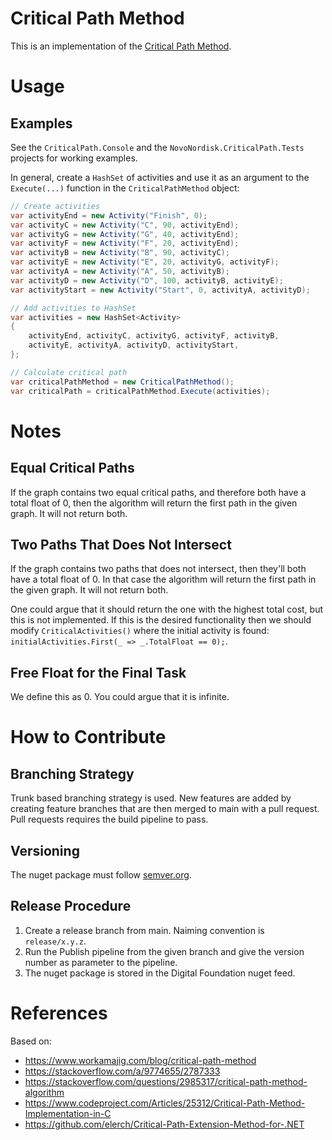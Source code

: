 # Critical Path Method
This is an implementation of the [Critical Path Method](https://hbr.org/1963/09/the-abcs-of-the-critical-path-method). 

# Usage
## Examples
See the `CriticalPath.Console` and the `NovoNordisk.CriticalPath.Tests` projects for working examples.

In general, create a `HashSet` of activities and use it as an argument to the `Execute(...)` function in the `CriticalPathMethod` object:

```C#
// Create activities
var activityEnd = new Activity("Finish", 0);
var activityC = new Activity("C", 90, activityEnd);
var activityG = new Activity("G", 40, activityEnd);
var activityF = new Activity("F", 20, activityEnd);
var activityB = new Activity("B", 90, activityC);
var activityE = new Activity("E", 20, activityG, activityF);
var activityA = new Activity("A", 50, activityB);
var activityD = new Activity("D", 100, activityB, activityE);
var activityStart = new Activity("Start", 0, activityA, activityD);

// Add activities to HashSet
var activities = new HashSet<Activity>
{
    activityEnd, activityC, activityG, activityF, activityB,
    activityE, activityA, activityD, activityStart,
};

// Calculate critical path
var criticalPathMethod = new CriticalPathMethod();
var criticalPath = criticalPathMethod.Execute(activities);
```

# Notes
## Equal Critical Paths
If the graph contains two equal critical paths, and therefore both have a total float of 0, then the 
algorithm will return the first path in the given graph. It will not return both.

## Two Paths That Does Not Intersect
If the graph contains two paths that does not intersect, then they'll both have a total float of 0.
In that case the algorithm will return the first path in the given graph. It will not return both.

One could argue that it should return the one with the highest total cost, but this is not implemented. 
If this is the desired functionality then we should modify `CriticalActivities()` where the initial 
activity is found: `initialActivities.First(_ => _.TotalFloat == 0);`. 

## Free Float for the Final Task
We define this as 0. You could argue that it is infinite.

# How to Contribute
## Branching Strategy
Trunk based branching strategy is used. New features are added by creating feature branches that are then merged to main with a pull request. 
Pull requests requires the build pipeline to pass. 

## Versioning
The nuget package must follow [semver.org](https://www.semver.org).

## Release Procedure
1. Create a release branch from main. Naiming convention is `release/x.y.z`.
1. Run the Publish pipeline from the given branch and give the version number as parameter to the pipeline.
1. The nuget package is stored in the Digital Foundation nuget feed.

# References
Based on:
* https://www.workamajig.com/blog/critical-path-method
* https://stackoverflow.com/a/9774655/2787333
* https://stackoverflow.com/questions/2985317/critical-path-method-algorithm
* https://www.codeproject.com/Articles/25312/Critical-Path-Method-Implementation-in-C
* https://github.com/elerch/Critical-Path-Extension-Method-for-.NET

